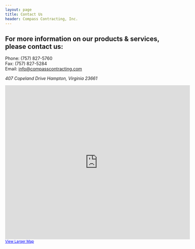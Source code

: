 ```yaml
--- 
layout: page
title: Contact Us
header: Compass Contracting, Inc.
---
```


## For more information on our products & services, please contact us:

Phone: (757) 827-5760</br>
Fax: (757) 827-5284</br>
Email: info@compasscontracting.com</br>

*407 Copeland Drive Hampton, Virginia 23661*

<iframe width="600" height="500" frameborder="0" scrolling="no" marginheight="0" marginwidth="0" src="https://maps.google.com/maps?f=q&amp;source=embed&amp;hl=en&amp;geocode=&amp;q=407+Copeland+Drive+Hampton,+Virginia+23661&amp;aq=&amp;sll=38.003385,-79.420925&amp;sspn=5.963116,11.634521&amp;t=m&amp;ie=UTF8&amp;hq=&amp;hnear=407+Copeland+Dr,+Hampton,+Virginia+23661&amp;ll=37.011424,-76.397879&amp;spn=0.048736,0.090895&amp;z=14&amp;output=embed"></iframe><br /><small><a href="https://maps.google.com/maps?f=q&amp;source=embed&amp;hl=en&amp;geocode=&amp;q=407+Copeland+Drive+Hampton,+Virginia+23661&amp;aq=&amp;sll=38.003385,-79.420925&amp;sspn=5.963116,11.634521&amp;t=m&amp;ie=UTF8&amp;hq=&amp;hnear=407+Copeland+Dr,+Hampton,+Virginia+23661&amp;ll=37.011424,-76.397879&amp;spn=0.048736,0.090895&amp;z=14" style="color:#0000FF;text-align:left">View Larger Map</a></small>

